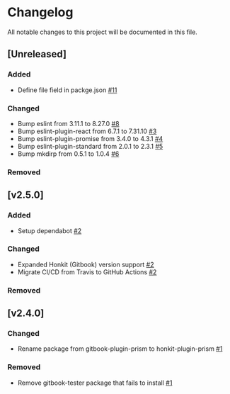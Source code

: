 # Changelog
All notable changes to this project will be documented in this file.

## [Unreleased]

### Added
- Define file field in packge.json [#11](https://github.com/mziyut/honkit-plugin-prism/pull/11)

### Changed
- Bump eslint from 3.11.1 to 8.27.0 [#8](https://github.com/mziyut/honkit-plugin-prism/pull/8)
- Bump eslint-plugin-react from 6.7.1 to 7.31.10 [#3](https://github.com/mziyut/honkit-plugin-prism/pull/3)
- Bump eslint-plugin-promise from 3.4.0 to 4.3.1 [#4](https://github.com/mziyut/honkit-plugin-prism/pull/4)
- Bump eslint-plugin-standard from 2.0.1 to 2.3.1 [#5](https://github.com/mziyut/honkit-plugin-prism/pull/5)
- Bump mkdirp from 0.5.1 to 1.0.4 [#6](https://github.com/mziyut/honkit-plugin-prism/pull/6)

### Removed

## [v2.5.0]

### Added
- Setup dependabot [#2](https://github.com/mziyut/honkit-plugin-prism/pull/2)

### Changed
- Expanded Honkit (Gitbook) version support [#2](https://github.com/mziyut/honkit-plugin-prism/pull/2)
- Migrate CI/CD from Travis to GitHub Actions [#2](https://github.com/mziyut/honkit-plugin-prism/pull/2)

### Removed

## [v2.4.0]

### Changed
- Rename package from gitbook-plugin-prism to honkit-plugin-prism [#1](https://github.com/mziyut/honkit-plugin-prism/pull/1)

### Removed
- Remove gitbook-tester package that fails to install [#1](https://github.com/mziyut/honkit-plugin-prism/pull/1)

